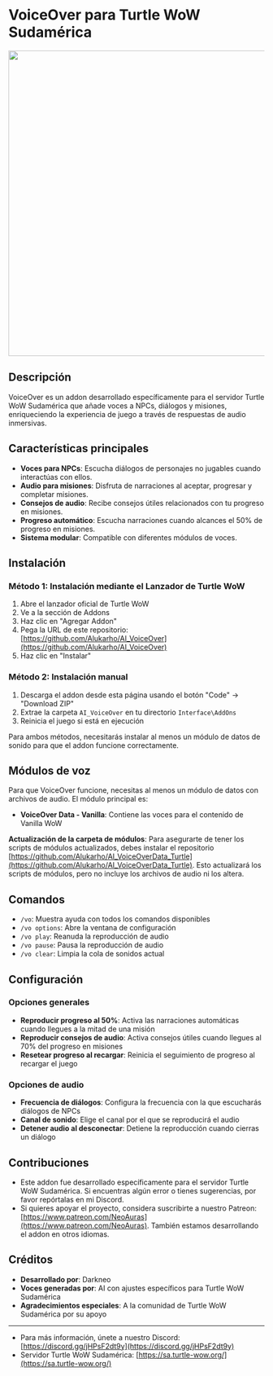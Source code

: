 # VoiceOver para Turtle WoW Sudamérica

<img src="https://github.com/user-attachments/assets/67602693-0ad4-4c8f-b187-58bc1969757c" width="600"/>

## Descripción
VoiceOver es un addon desarrollado específicamente para el servidor Turtle WoW Sudamérica que añade voces a NPCs, diálogos y misiones, enriqueciendo la experiencia de juego a través de respuestas de audio inmersivas.

## Características principales

- **Voces para NPCs**: Escucha diálogos de personajes no jugables cuando interactúas con ellos.
- **Audio para misiones**: Disfruta de narraciones al aceptar, progresar y completar misiones.
- **Consejos de audio**: Recibe consejos útiles relacionados con tu progreso en misiones.
- **Progreso automático**: Escucha narraciones cuando alcances el 50% de progreso en misiones.
- **Sistema modular**: Compatible con diferentes módulos de voces.

## Instalación

### Método 1: Instalación mediante el Lanzador de Turtle WoW
1. Abre el lanzador oficial de Turtle WoW
2. Ve a la sección de Addons
3. Haz clic en "Agregar Addon"
4. Pega la URL de este repositorio: [https://github.com/Alukarho/AI_VoiceOver](https://github.com/Alukarho/AI_VoiceOver)
5. Haz clic en "Instalar"

### Método 2: Instalación manual
1. Descarga el addon desde esta página usando el botón "Code" -> "Download ZIP"
2. Extrae la carpeta `AI_VoiceOver` en tu directorio `Interface\AddOns`
3. Reinicia el juego si está en ejecución

Para ambos métodos, necesitarás instalar al menos un módulo de datos de sonido para que el addon funcione correctamente.

## Módulos de voz
Para que VoiceOver funcione, necesitas al menos un módulo de datos con archivos de audio. El módulo principal es:

- **VoiceOver Data - Vanilla**: Contiene las voces para el contenido de Vanilla WoW

**Actualización de la carpeta de módulos**: Para asegurarte de tener los scripts de módulos actualizados, debes instalar el repositorio [https://github.com/Alukarho/AI_VoiceOverData_Turtle](https://github.com/Alukarho/AI_VoiceOverData_Turtle). Esto actualizará los scripts de módulos, pero no incluye los archivos de audio ni los altera.

## Comandos

- `/vo`: Muestra ayuda con todos los comandos disponibles
- `/vo options`: Abre la ventana de configuración
- `/vo play`: Reanuda la reproducción de audio
- `/vo pause`: Pausa la reproducción de audio
- `/vo clear`: Limpia la cola de sonidos actual

## Configuración

### Opciones generales
- **Reproducir progreso al 50%**: Activa las narraciones automáticas cuando llegues a la mitad de una misión
- **Reproducir consejos de audio**: Activa consejos útiles cuando llegues al 70% del progreso en misiones
- **Resetear progreso al recargar**: Reinicia el seguimiento de progreso al recargar el juego

### Opciones de audio
- **Frecuencia de diálogos**: Configura la frecuencia con la que escucharás diálogos de NPCs
- **Canal de sonido**: Elige el canal por el que se reproducirá el audio
- **Detener audio al desconectar**: Detiene la reproducción cuando cierras un diálogo

## Contribuciones
- Este addon fue desarrollado específicamente para el servidor Turtle WoW Sudamérica. Si encuentras algún error o tienes sugerencias, por favor repórtalas en mi Discord.
- Si quieres apoyar el proyecto, considera suscribirte a nuestro Patreon: [https://www.patreon.com/NeoAuras](https://www.patreon.com/NeoAuras). También estamos desarrollando el addon en otros idiomas.

## Créditos
- **Desarrollado por**: Darkneo
- **Voces generadas por**: AI con ajustes específicos para Turtle WoW Sudamérica
- **Agradecimientos especiales**: A la comunidad de Turtle WoW Sudamérica por su apoyo

---

- Para más información, únete a nuestro Discord: [https://discord.gg/jHPsF2dt9y](https://discord.gg/jHPsF2dt9y)
- Servidor Turtle WoW Sudamérica: [https://sa.turtle-wow.org/](https://sa.turtle-wow.org/)
